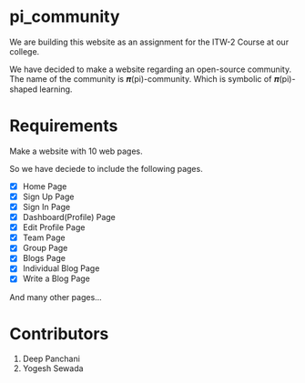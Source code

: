 # pi_community
We are building this website as an assignment for the ITW-2 Course at our college.

We have decided to make a website regarding an open-source community. The name of the community is 𝝅(pi)-community. Which is symbolic of 𝝅(pi)-shaped learning.

# Requirements
Make a website with 10 web pages.

So we have deciede to include the following pages.
- [x] Home Page
- [x] Sign Up Page
- [x] Sign In Page
- [x] Dashboard(Profile) Page
- [x] Edit Profile Page
- [x] Team Page
- [x] Group Page
- [x] Blogs Page
- [x] Individual Blog Page
- [x] Write a Blog Page

And many other pages...

# Contributors
1. Deep Panchani
2. Yogesh Sewada
